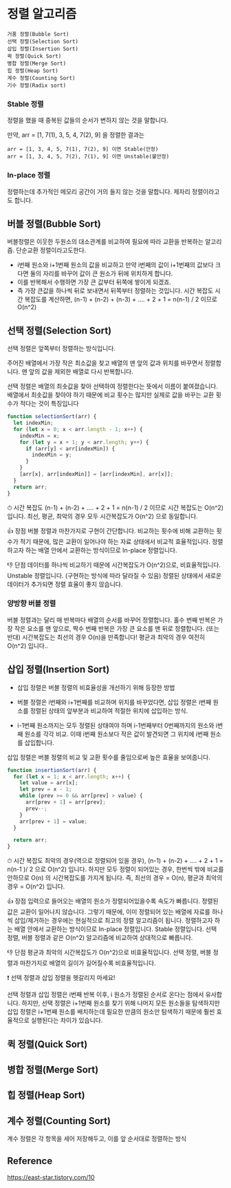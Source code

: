 # 정렬 알고리즘
```
거품 정렬(Bubble Sort)
선택 정렬(Selection Sort)
삽입 정렬(Insertion Sort)
퀵 정렬(Quick Sort)
병합 정렬(Merge Sort)
힙 정렬(Heap Sort)
계수 정렬(Counting Sort)
기수 정렬(Radix sort)
```
### Stable 정렬
정렬을 했을 때 중복된 값들의 순서가 변하지 않는 것을 말합니다.

만약, arr = [1, 7(1), 3, 5, 4, 7(2), 9] 을 정렬한 결과는
```
arr = [1, 3, 4, 5, 7(1), 7(2), 9] 이면 Stable(안정)
arr = [1, 3, 4, 5, 7(2), 7(1), 9] 이면 Unstable(불안정)
```
 
### In-place 정렬
정렬하는데 추가적인 메모리 공간이 거의 들지 않는 것을 말합니다.
제자리 정렬이라고도 합니다.

## 버블 정렬(Bubble Sort)
버블정렬은 이웃한  두원소의 대소관계를 비교하여 필요에 따라 교환을 반복하는 알고리즘. 단순교환 정렬이라고도한다. 

- i번째 원소와 i+1번째 원소의 값을 비교하고 만약 i번째의 값이 i+1번째의 값보다 크다면 둘의 자리를 바꾸어 값이 큰 원소가 뒤에 위치하게 합니다.
- 이를 반복해서 수행하면 가장 큰 값부터 뒤쪽에 쌓이게 되겠죠.
- 즉 가장 큰값을 하나씩 뒤로 보내면서 뒤쪽부터 정렬하는 것입니다.
시간 복잡도
시간 복잡도를 계산하면, (n-1) + (n-2) + (n-3) + .... + 2 + 1 = n(n-1) / 2 이므로 O(n^2) 
## 선택 정렬(Selection Sort)
선택 정렬은 앞쪽부터 정렬하는 방식입니다.

주어진 배열에서 가장 작은 최소값을 찾고 배열의 맨 앞의 값과 위치를 바꾸면서 정렬합니다.
맨 앞의 값을 제외한 배열로 다시 반복합니다.
 

선택 정렬은 배열의 최솟값을 찾아 선택하여 정렬한다는 뜻에서 이름이 붙여졌습니다. 배열에서 최솟값을 찾아야 하기 때문에 비교 횟수는 많지만 실제로 값을 바꾸는 교환 횟수가 적다는 것이 특징입니다

 
```ts
function selectionSort(arr) {
  let indexMin;
  for (let x = 0; x < arr.length - 1; x++) {
    indexMin = x;
    for (let y = x + 1; y < arr.length; y++) {
      if (arr[y] < arr[indexMin]) {
        indexMin = y;
      }
    }
    [arr[x], arr[indexMin]] = [arr[indexMin], arr[x]];
  }
  return arr;
}
```

⏱ 시간 복잡도
(n-1) + (n-2) + .... + 2 + 1 = n(n-1) / 2 이므로 시간 복잡도는 O(n^2) 입니다.
최선, 평균, 최악의 경우 모두 시간복잡도가 O(n^2) 으로 동일합니다.
 
👍 장점
버블 정렬과 마찬가지로 구현이 간단합니다.
비교하는 횟수에 비해 교환하는 횟수가 적기 때문에, 많은 교환이 일어나야 하는 자료 상태에서 비교적 효율적입니다.
정렬하고자 하는 배열 안에서 교환하는 방식이므로 In-place 정렬입니다.
 

👎 단점
데이터를 하나씩 비교하기 때문에 시간복잡도가 O(n^2)으로, 비효율적입니다.
Unstable 정렬입니다. (구현하는 방식에 따라 달라질 수 있음)
정렬된 상태에서 새로운 데이터가 추가되면 정렬 효율이 좋지 않습니다.
### 양방향 버블 정렬

버블 정렬과는 달리 매 반복마다 배열의 순서를 바꾸어 정렬합니다.
홀수 번째 반복은 가장 작은 요소를 맨 앞으로, 짝수 번째 반복은 가장 큰 요소를 맨 뒤로 정렬합니다. (또는 반대)
시간복잡도는 최선의 경우 O(n)을 만족합니다!
평균과 최악의 경우 여전히 O(n^2) 입니다..

## 삽입 정렬(Insertion Sort)
- 삽입 정렬은 버블 정렬의 비효율성을 개선하기 위해 등장한 방법
- 버블 정렬은 i번째와 i+1번째를 비교하며 위치를 바꾸었다면, 삽입 정렬은 i번째 원소를 정렬된 상태의 앞부분과 비교하여 적절한 위치에 삽입하는 방식.

- i-1번째 원소까지는 모두 정렬된 상태여야 하며 i-1번째부터 0번째까지의 원소와 i번째 원소를 각각 비교.
이때 i번째 원소보다 작은 값이 발견되면 그 위치에 i번째 원소를 삽입합니다.
 

삽입 정렬은 버블 정렬의 비교 및 교환 횟수를 줄임으로써 높은 효율을 보여줍니다.

 
```ts
function insertionSort(arr) {
  for (let x = 1; x < arr.length; x++) {
    let value = arr[x];
    let prev = x - 1;
    while (prev >= 0 && arr[prev] > value) {
      arr[prev + 1] = arr[prev];
      prev--;
    }
    arr[prev + 1] = value;
  }

  return arr;
}
``` 
⏱ 시간 복잡도
최악의 경우(역으로 정렬되어 있을 경우), (n-1) + (n-2) + .... + 2 + 1 = n(n-1 )/ 2 으로 O(n^2) 입니다.
하지만 모두 정렬이 되어있는 경우, 한번씩 밖에 비교를 안하므로 O(n) 의 시간복잡도를 가지게 됩니다.
즉, 최선의 경우 = O(n), 평균과 최악의 경우 = O(n^2) 입니다.
 

👍 장점
입력으로 들어오는 배열의 원소가 정렬되어있을수록 속도가 빠릅니다.
정렬된 값은 교환이 일어나지 않습니다.
그렇기 때문에, 이미 정렬되어 있는 배열에 자료를 하나씩 삽입/제거하는 경우에는 현실적으로 최고의 정렬 알고리즘이 됩니다.
정렬하고자 하는 배열 안에서 교환하는 방식이므로 In-place 정렬입니다.
Stable 정렬입니다.
선택 정렬, 버블 정렬과 같은 O(n^2) 알고리즘에 비교하여 상대적으로 빠릅니다.
 

👎 단점
평균과 최악의 시간복잡도가 O(n^2)으로 비효율적입니다.
선택 정렬, 버블 정렬과 마찬가지로 배열의 길이가 길어질수록 비효율적입니다.
 

❗️ 선택 정렬과 삽입 정렬을 헷갈리지 마세요!

선택 정렬과 삽입 정렬은 i번째 반복 이후, i 원소가 정렬된 순서로 온다는 점에서 유사합니다.
하지만, 선택 정렬은 i+1번째 원소를 찾기 위해 나머지 모든 원소들을 탐색하지만
삽입 정렬은 i+1번째 원소를 배치하는데 필요한 만큼의 원소만 탐색하기 때문에 훨씬 효율적으로 실행된다는 차이가 있습니다.
## 퀵 정렬(Quick Sort)
## 병합 정렬(Merge Sort)
## 힙 정렬(Heap Sort)
## 계수 정렬(Counting Sort)
계수 정렬은 각 항목을 세어 저장해두고, 이를 앞 순서대로 정렬하는 방식


## Reference
https://east-star.tistory.com/10

